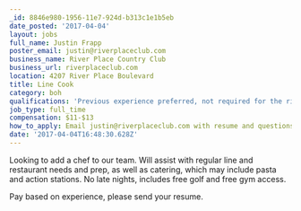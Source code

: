 ```yaml
---
_id: 8846e980-1956-11e7-924d-b313c1e1b5eb
date_posted: '2017-04-04'
layout: jobs
full_name: Justin Frapp
poster_email: justin@riverplaceclub.com
business_name: River Place Country Club
business_url: riverplaceclub.com
location: 4207 River Place Boulevard
title: Line Cook
category: boh
qualifications: 'Previous experience preferred, not required for the right candidate.'
job_type: full_time
compensation: $11-$13
how_to_apply: Email justin@riverplaceclub.com with resume and questions.
date: '2017-04-04T16:48:30.628Z'
---
```

Looking to add a chef to our team. Will assist with regular line and restaurant needs and prep, as well as catering, which may include pasta and action stations. No late nights, includes free golf and free gym access. 

Pay based on experience, please send your resume.
